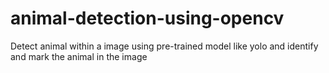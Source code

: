 # animal-detection-using-opencv
Detect animal within a image using pre-trained model like yolo and identify and mark the animal in the image
